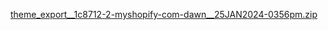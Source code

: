 [theme_export__1c8712-2-myshopify-com-dawn__25JAN2024-0356pm.zip](https://github.com/kakadiametsi1/ground-grocer/files/14051097/theme_export__1c8712-2-myshopify-com-dawn__25JAN2024-0356pm.zip)
